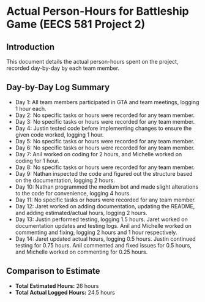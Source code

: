# Actual Person-Hours for Battleship Game (EECS 581 Project 2)

## Introduction

This document details the actual person-hours spent on the project, recorded day-by-day by each team member.

## Day-by-Day Log Summary

-   Day 1: All team members participated in GTA and team meetings, logging 1 hour each.
-   Day 2: No specific tasks or hours were recorded for any team member.
-   Day 3: No specific tasks or hours were recorded for any team member.
-   Day 4: Justin tested code before implementing changes to ensure the given code worked, logging 1 hour.
-   Day 5: No specific tasks or hours were recorded for any team member.
-   Day 6: No specific tasks or hours were recorded for any team member.
-   Day 7: Anil worked on coding for 2 hours, and Michelle worked on coding for 1 hour.
-	Day 8: No specific tasks or hours were recorded for any team member.
-	Day 9: Nathan inspected the code and figured out the structure based on the documentation, logging 2 hours.
-	Day 10: Nathan programmed the medium bot and made slight alterations to the code for convenience, logging 4 hours.
-	Day 11: No specific tasks or hours were recorded for any team member.
-	Day 12: Jaret worked on adding documentation, updating the README, and adding estimated/actual hours, logging 2 hours.
-	Day 13: Justin performed testing, logging 1.5 hours. Jaret worked on documentation updates and testing logs. Anil and Michelle worked on commenting and fixing, logging 2 hours and 1 hour respectively.
-	Day 14: Jaret updated actual hours, logging 0.5 hours. Justin continued testing for 0.75 hours. Anil commented and fixed issues for 0.5 hours, and Michelle worked on commenting for 0.25 hours.

## Comparison to Estimate

-   **Total Estimated Hours:** 26 hours
-   **Total Actual Logged Hours:** 24.5 hours
